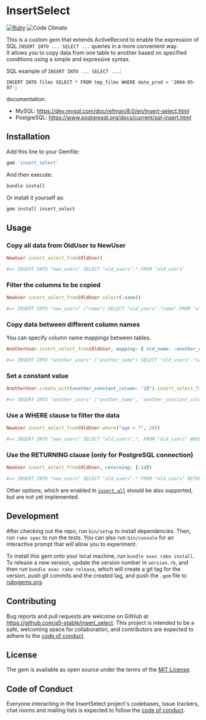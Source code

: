 # InsertSelect
[![Ruby](https://github.com/a5-stable/insert_select/actions/workflows/ruby.yml/badge.svg)](https://github.com/a5-stable/insert_select/actions/workflows/ruby.yml)
![Code Climate](https://codeclimate.com/github/a5-stable/insert_select.png)

This is a custom gem that extends ActiveRecord to enable the expression of SQL `INSERT INTO ... SELECT ...` queries in a more convenient way.  
It allows you to copy data from one table to another based on specified conditions using a simple and expressive syntax.

SQL example of `INSERT INTO ... SELECT ...`:
```
INSERT INTO films SELECT * FROM tmp_films WHERE date_prod < '2004-05-07';
```

documentation:
- MySQL: https://dev.mysql.com/doc/refman/8.0/en/insert-select.html
- PostgreSQL: https://www.postgresql.org/docs/current/sql-insert.html

## Installation

Add this line to your Gemfile:  

```ruby
gem 'insert_select'
```
  
And then execute:
```ruby
bundle install
```
  
Or install it yourself as:
```ruby
gem install insert_select
```
  
## Usage

### Copy all data from OldUser to NewUser

```ruby
NewUser.insert_select_from(OldUser)

#=> INSERT INTO "new_users" SELECT "old_users".* FROM "old_users"
```

### Filter the columns to be copied

```ruby
NewUser.insert_select_from(OldUser.select(:name))

#=> INSERT INTO "new_users" ("name") SELECT "old_users"."name" FROM "old_users"
```

### Copy data between different column names

You can specify column name mappings between tables.
```ruby
AnotherUser.insert_select_from(OldUser, mapping: { old_name: :another_name })

#=> INSERT INTO "another_users" ("another_name") SELECT "old_users"."name" FROM "old_users"
```

### Set a constant value
```ruby
AnotherUser.create_with(another_constant_column: "20").insert_select_from(OldUser, mapping: { old_name: :another_name })

#=> INSERT INTO "another_users" ("another_name", "another_constant_column") SELECT "old_users"."name", "20" FROM "old_users"
```

### Use a WHERE clause to filter the data
```ruby
NewUser.insert_select_from(OldUser.where("age > ?", 20))

#=> INSERT INTO "new_users" SELECT "old_users".*, FROM "old_users" WHERE ("age" > 20)
```

### Use the RETURNING clause (only for PostgreSQL connection)
```ruby
NewUser.insert_select_from(OldUser, returning: [:id])

#=> INSERT INTO "new_users" SELECT "old_users".* FROM "old_users" RETURNING "id"
```

Other options, which are enabled in [`insert_all`](https://www.rubydoc.info/github/rails/rails/ActiveRecord%2FPersistence%2FClassMethods:insert_all) should be also supported, but are not yet implemented.

## Development

After checking out the repo, run `bin/setup` to install dependencies. Then, run `rake spec` to run the tests. You can also run `bin/console` for an interactive prompt that will allow you to experiment.

To install this gem onto your local machine, run `bundle exec rake install`. To release a new version, update the version number in `version.rb`, and then run `bundle exec rake release`, which will create a git tag for the version, push git commits and the created tag, and push the `.gem` file to [rubygems.org](https://rubygems.org).

## Contributing

Bug reports and pull requests are welcome on GitHub at https://github.com/a5-stable/insert_select. This project is intended to be a safe, welcoming space for collaboration, and contributors are expected to adhere to the [code of conduct](https://github.com/a5-stable/insert_select/blob/main/CODE_OF_CONDUCT.md).

## License

The gem is available as open source under the terms of the [MIT License](https://opensource.org/licenses/MIT).

## Code of Conduct

Everyone interacting in the InsertSelect project's codebases, issue trackers, chat rooms and mailing lists is expected to follow the [code of conduct](https://github.com/a5-stable/insert_select/blob/main/CODE_OF_CONDUCT.md).
